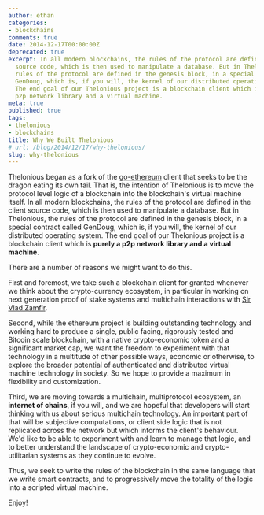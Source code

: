 ```yaml
---
author: ethan
categories:
- blockchains
comments: true
date: 2014-12-17T00:00:00Z
deprecated: true
excerpt: In all modern blockchains, the rules of the protocol are defined in the client
  source code, which is then used to manipulate a database. But in Thelonious, the
  rules of the protocol are defined in the genesis block, in a special contract called
  GenDoug, which is, if you will, the kernel of our distributed operating system.
  The end goal of our Thelonious project is a blockchain client which is purely a
  p2p network library and a virtual machine.
meta: true
published: true
tags:
- thelonious
- blockchains
title: Why We Built Thelonious
# url: /blog/2014/12/17/why-thelonious/
slug: why-thelonious
---
```


Thelonious began as a fork of the [go-ethereum](https://github.com/ethereum/go-ethereum) client that seeks to be the dragon eating its own tail. That is, the intention of Thelonious is to move the protocol level logic of a blockchain into the blockchain's virtual machine itself. In all modern blockchains, the rules of the protocol are defined in the client source code, which is then used to manipulate a database. But in Thelonious, the rules of the protocol are defined in the genesis block, in a special contract called GenDoug, which is, if you will, the kernel of our distributed operating system. The end goal of our Thelonious project is a blockchain client which is **purely a p2p network library and a virtual machine**.

There are a number of reasons we might want to do this.

First and foremost, we take such a blockchain client for granted whenever we think about the crypto-currency ecosystem, in particular in working on next generation proof of stake systems and multichain interactions with [Sir Vlad Zamfir](https://twitter.com/VladZamfir).

Second, while the ethereum project is building outstanding technology and working hard to produce a single, public facing, rigorously tested and Bitcoin scale blockchain, with a native crypto-economic token and a significant market cap, we want the freedom to experiment with that technology in a multitude of other possible ways, economic or otherwise, to explore the broader potential of authenticated and distributed virtual machine technology in society. So we hope to provide a maximum in flexibility and customization.

Third, we are moving towards a multichain, multiprotocol ecosystem, an **internet of chains**, if you will, and we are hopeful that developers will start thinking with us about serious multichain technology. An important part of that will be subjective computations, or client side logic that is not replicated across the network but which informs the client's behaviour. We'd like to be able to experiment with and learn to manage that logic, and to better understand the landscape of crypto-economic and crypto-utilitarian systems as they continue to evolve.

Thus, we seek to write the rules of the blockchain in the same language that we write smart contracts, and to progressively move the totality of the logic into a scripted virtual machine.

Enjoy!
